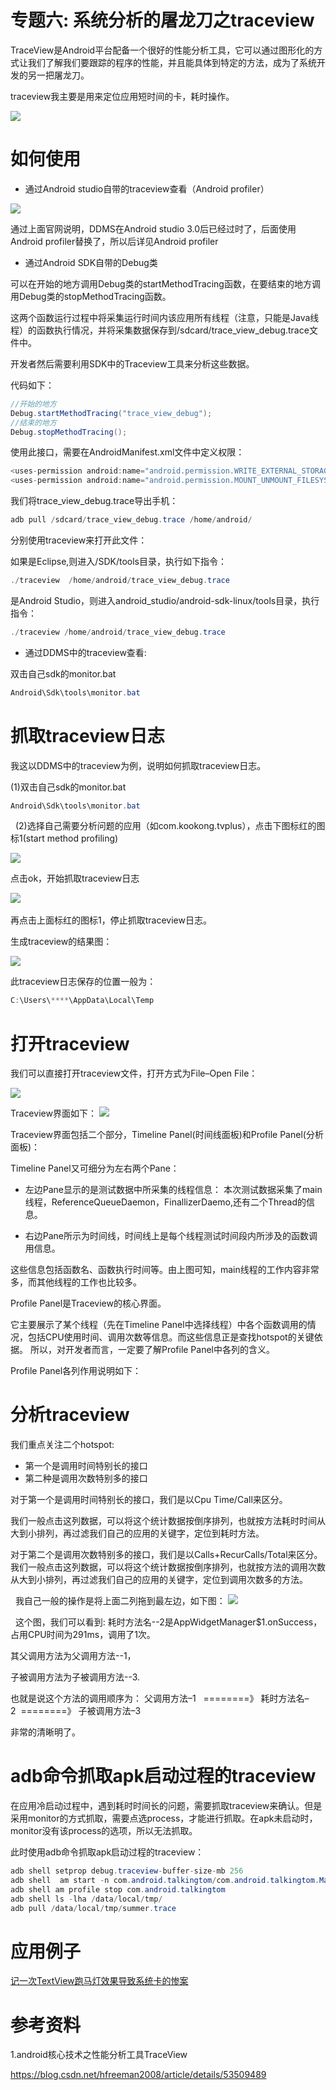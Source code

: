 # 专题六: 系统分析的屠龙刀之traceview

TraceView是Android平台配备一个很好的性能分析工具，它可以通过图形化的方式让我们了解我们要跟踪的程序的性能，并且能具体到特定的方法，成为了系统开发的另一把屠龙刀。

traceview我主要是用来定位应用短时间的卡，耗时操作。

<img src="..\Images\log_sword.png">


# 如何使用
- 通过Android studio自带的traceview查看（Android profiler）


<img src="profiler.png">

通过上面官网说明，DDMS在Android studio 3.0后已经过时了，后面使用Android profiler替换了，所以后详见Android profiler


- 通过Android SDK自带的Debug类

可以在开始的地方调用Debug类的startMethodTracing函数，在要结束的地方调用Debug类的stopMethodTracing函数。

这两个函数运行过程中将采集运行时间内该应用所有线程（注意，只能是Java线程）的函数执行情况，并将采集数据保存到/sdcard/trace_view_debug.trace文件中。

开发者然后需要利用SDK中的Traceview工具来分析这些数据。

代码如下：
```java
//开始的地方
Debug.startMethodTracing("trace_view_debug");  
//结束的地方
Debug.stopMethodTracing();  
```

使用此接口，需要在AndroidManifest.xml文件中定义权限：
```java
<uses-permission android:name="android.permission.WRITE_EXTERNAL_STORAGE"/>
<uses-permission android:name="android.permission.MOUNT_UNMOUNT_FILESYSTEMS"/>
```

我们将trace_view_debug.trace导出手机：

```java
adb pull /sdcard/trace_view_debug.trace /home/android/
```

分别使用traceview来打开此文件：

如果是Eclipse,则进入/SDK/tools目录，执行如下指令：
```java
./traceview  /home/android/trace_view_debug.trace
```

是Android Studio，则进入android_studio/android-sdk-linux/tools目录，执行指令：
```java
./traceview /home/android/trace_view_debug.trace
```



- 通过DDMS中的traceview查看:

双击自己sdk的monitor.bat
```java
Android\Sdk\tools\monitor.bat
```


# 抓取traceview日志

我这以DDMS中的traceview为例，说明如何抓取traceview日志。

(1)双击自己sdk的monitor.bat
```java
Android\Sdk\tools\monitor.bat
```

 
(2)选择自己需要分析问题的应用（如com.kookong.tvplus），点击下图标红的图标1(start method profiling)

<img src="start_method_profiling.png">

点击ok，开始抓取traceview日志

<img src="start_method_profiling_001.png">
 

再点击上面标红的图标1，停止抓取traceview日志。


生成traceview的结果图：


<img src="result.png">

此traceview日志保存的位置一般为：

```java
C:\Users\****\AppData\Local\Temp
```


# 打开traceview

我们可以直接打开traceview文件，打开方式为File–Open File：

<img src="Open_File.png">

Traceview界面如下：
<img src="result_detail.png">


Traceview界面包括二个部分，Timeline Panel(时间线面板)和Profile Panel(分析面板)：


Timeline Panel又可细分为左右两个Pane：

- 左边Pane显示的是测试数据中所采集的线程信息：
本次测试数据采集了main线程，ReferenceQueueDaemon，FinallizerDaemo,还有二个Thread的信息。

- 右边Pane所示为时间线，时间线上是每个线程测试时间段内所涉及的函数调用信息。

这些信息包括函数名、函数执行时间等。由上图可知，main线程的工作内容非常多，而其他线程的工作也比较多。


Profile Panel是Traceview的核心界面。

它主要展示了某个线程（先在Timeline Panel中选择线程）中各个函数调用的情况，包括CPU使用时间、调用次数等信息。而这些信息正是查找hotspot的关键依据。
所以，对开发者而言，一定要了解Profile Panel中各列的含义。

Profile Panel各列作用说明如下：




# 分析traceview
我们重点关注二个hotspot:

- 第一个是调用时间特别长的接口
- 第二种是调用次数特别多的接口

对于第一个是调用时间特别长的接口，我们是以Cpu Time/Call来区分。

我们一般点击这列数据，可以将这个统计数据按倒序排列，也就按方法耗时时间从大到小排列，再过滤我们自己的应用的关键字，定位到耗时方法。

对于第二个是调用次数特别多的接口，我们是以Calls+RecurCalls/Total来区分。
我们一般点击这列数据，可以将这个统计数据按倒序排列，也就按方法的调用次数从大到小排列，再过滤我们自己的应用的关键字，定位到调用次数多的方法。

 
我自己一般的操作是将上面二列拖到最左边，如下图：
<img src="show_result.png">

 
这个图，我们可以看到:
耗时方法名--2是AppWidgetManager$1.onSuccess，占用CPU时间为291ms，调用了1次。

其父调用方法为父调用方法--1，

子被调用方法为子被调用方法--3.

也就是说这个方法的调用顺序为：
父调用方法–1   ========》 耗时方法名–2  ========》 子被调用方法–3



非常的清晰明了。



# adb命令抓取apk启动过程的traceview

在应用冷启动过程中，遇到耗时时间长的问题，需要抓取traceview来确认。但是采用monitor的方式抓取，需要点选process，才能进行抓取。在apk未启动时，monitor没有该process的选项，所以无法抓取。

此时使用adb命令抓取apk启动过程的traceview：

```java
adb shell setprop debug.traceview-buffer-size-mb 256
adb shell  am start -n com.android.talkingtom/com.android.talkingtom.Main（apk 启动activity） --start-profiler /data/local/tmp/summer.trace
adb shell am profile stop com.android.talkingtom
adb shell ls -lha /data/local/tmp/
adb pull /data/local/tmp/summer.trace
```




# 应用例子

[记一次TextView跑马灯效果导致系统卡的惨案](https://xiaozhuanlan.com/topic/7304691258)



# 参考资料
1.android核心技术之性能分析工具TraceView

https://blog.csdn.net/hfreeman2008/article/details/53509489


